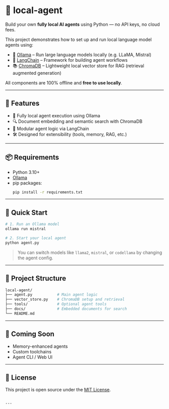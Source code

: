 # 🤖 local-agent

Build your own **fully local AI agents** using Python — no API keys, no cloud fees.

This project demonstrates how to set up and run local language model agents using:

- 🧠 [Ollama](https://ollama.ai/) – Run large language models locally (e.g. LLaMA, Mistral)
- 🔗 [LangChain](https://github.com/langchain-ai/langchain) – Framework for building agent workflows
- 📚 [ChromaDB](https://www.trychroma.com/) – Lightweight local vector store for RAG (retrieval augmented generation)

All components are 100% offline and **free to use locally**.

---

## 🚀 Features

- 🔧 Fully local agent execution using Ollama
- 🔍 Document embedding and semantic search with ChromaDB
- 🧩 Modular agent logic via LangChain
- 🛠️ Designed for extensibility (tools, memory, RAG, etc.)

---

## 📦 Requirements

- Python 3.10+
- [Ollama](https://ollama.ai/)
- pip packages:
  ```bash
  pip install -r requirements.txt
  ```

---

## 🧪 Quick Start

```bash
# 1. Run an Ollama model
ollama run mistral

# 2. Start your local agent
python agent.py
```

> You can switch models like `llama2`, `mistral`, or `codellama` by changing the agent config.

---

## 📁 Project Structure

```bash
local-agent/
├── agent.py           # Main agent logic
├── vector_store.py    # ChromaDB setup and retrieval
├── tools/             # Optional agent tools
├── docs/              # Embedded documents for search
└── README.md
```

---

## 🧠 Coming Soon

- Memory-enhanced agents
- Custom toolchains
- Agent CLI / Web UI

---

## 📝 License

This project is open source under the [MIT License](LICENSE).

```

---
```
